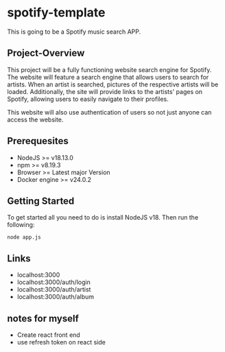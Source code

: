 # spotify-template

This is going to be a Spotify music search APP.

## Project-Overview

This project will be a fully functioning website search engine for Spotify. The website will feature a search engine that allows users to search for artists. When an artist is searched, pictures of the respective artists will be loaded. Additionally, the site will provide links to the artists' pages on Spotify, allowing users to easily navigate to their profiles.

This website will also use authentication of users so not just anyone can access the website.

## Prerequesites

- NodeJS >= v18.13.0
- npm >= v8.19.3
- Browser >= Latest major Version
- Docker engine >= v24.0.2

## Getting Started

To get started all you need to do is install NodeJS v18. Then run the following:

  ```node app.js```

## Links

- localhost:3000
- localhost:3000/auth/login
- localhost:3000/auth/artist
- localhost:3000/auth/album


## notes for myself

- Create react front end
- use refresh token on react side
